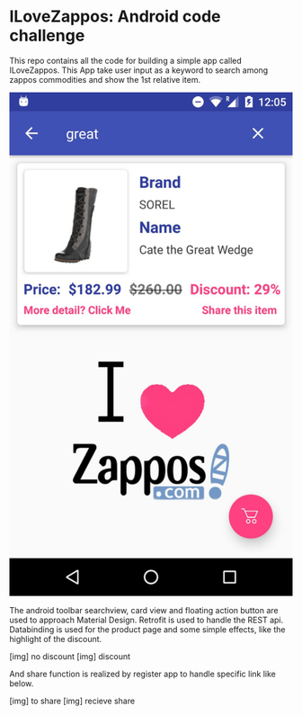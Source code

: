 ILoveZappos: Android code challenge
=============================
This repo contains all the code for building a simple
app called ILoveZappos.
This App take user input as a keyword to search among
zappos commodities and show the 1st relative item.

![image](https://github.com/shf0328/ILoveZappos/raw/master/images/demo.jpg)

The android toolbar searchview, card view and
floating action button are used to approach
Material Design. Retrofit is used to handle
the REST api. Databinding is used for the product
page and some simple effects, like the highlight of
the discount.

[img] no discount [img] discount


And share function is realized by register app to handle
specific link like below.

[img] to share [img] recieve share
